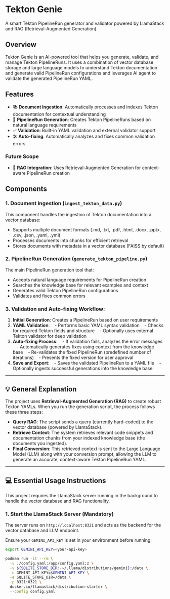 # Tekton Genie

A smart Tekton PipelineRun generator and validator powered by LlamaStack and RAG (Retrieval-Augmented Generation).

## Overview

Tekton Genie is an AI-powered tool that helps you generate, validate, and manage Tekton PipelineRuns. It uses a combination of vector database storage and large language models to understand Tekton documentation and generate valid PipelineRun configurations and leverages AI agent to validate the generated PipelineRun YAML.

## Features

- 📚 **Document Ingestion**: Automatically processes and indexes Tekton documentation for contextual understanding
- 🔧 **PipelineRun Generation**: Creates Tekton PipelineRuns based on natural language requirements
- ✅ **Validation**: Built-in YAML validation and external validator support
- 🛠️ **Auto-fixing**: Automatically analyzes and fixes common validation errors
### Future Scope
- 📝 **RAG Integration**: Uses Retrieval-Augmented Generation for context-aware PipelineRun creation

## Components

### 1. Document Ingestion (`ingest_tekton_data.py`)

This component handles the ingestion of Tekton documentation into a vector database:

- Supports multiple document formats (.md, .txt, .pdf, .html, .docx, .pptx, .csv, .json, .yaml, .yml)
- Processes documents into chunks for efficient retrieval
- Stores documents with metadata in a vector database (FAISS by default)

### 2. PipelineRun Generation (`generate_tekton_pipeline.py`)

The main PipelineRun generation tool that:

- Accepts natural language requirements for PipelineRun creation
- Searches the knowledge base for relevant examples and context
- Generates valid Tekton PipelineRun configurations
- Validates and fixes common errors

### 3. Validation and Auto-fixing Workflow:

1. **Initial Generation**: Creates a PipelineRun based on user requirements
2. **YAML Validation**:
   - Performs basic YAML syntax validation
   - Checks for required Tekton fields and structure
   - Optionally uses external Tekton validator for deep validation
3. **Auto-fixing Process**:
   - If validation fails, analyzes the error messages
   - Automatically generates fixes using context from the knowledge base
   - Re-validates the fixed PipelineRun (predefined number of iterations)
   - Presents the fixed version for user approval
4. **Save and Export**:
   - Saves the validated PipelineRun to a YAML file
   - Optionally ingests successful generations into the knowledge base

---

## 💡 General Explanation

The project uses **Retrieval-Augmented Generation (RAG)** to create robust Tekton YAMLs. When you run the generation script, the process follows these three steps:

* **Query RAG**: The script sends a query (currently hard-coded) to the vector database (powered by LlamaStack).
* **Retrieve Context**: The system retrieves relevant code snippets and documentation chunks from your indexed knowledge base (the documents you ingested).
* **Final Conversion**: This retrieved context is sent to the Large Language Model (LLM) along with your conversion prompt, allowing the LLM to generate an accurate, context-aware Tekton PipelineRun YAML.

---

## 💻 Essential Usage Instructions

This project requires the LlamaStack server running in the background to handle the vector database and RAG functionality.

### 1. Start the LlamaStack Server (Mandatory)

The server runs on `http://localhost:8321` and acts as the backend for the vector database and LLM endpoint.

Ensure your `GEMINI_API_KEY` is set in your environment before running:

```bash
export GEMINI_API_KEY=<your-api-key>

podman run -it --rm \
  -v ./config.yaml:/app/config.yaml:z \
  -v ${SQLITE_STORE_DIR:-~/.llama/distributions/gemini}:/data \
  -e GEMINI_API_KEY=$GEMINI_API_KEY \
  -e SQLITE_STORE_DIR=/data \
  -p 8321:8321 \
  docker.io/llamastack/distribution-starter \
  --config config.yaml
